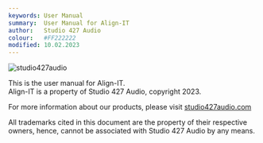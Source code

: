 ```yaml
---
keywords: User Manual
summary:  User Manual for Align-IT
author:   Studio 427 Audio
colour:   #FF222222
modified: 10.02.2023
---
```


![studio427audio](https://github.com/ustk/Align-IT-DOCUMENTATION/blob/master/images/studio427audio.png?raw=true)

This is the user manual for Align-IT.  
Align-IT is a property of Studio 427 Audio, copyright 2023.  

For more information about our products, please visit [studio427audio.com](https://www.studio427audio.com)

All trademarks cited in this document are the property of their respective owners, hence, cannot be associated with Studio 427 Audio by any means.